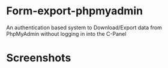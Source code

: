 # Form-export-phpmyadmin
An authentication based system to Download/Export data from PhpMyAdmin without logging in into the C-Panel 

# Screenshots



